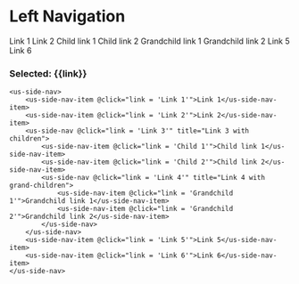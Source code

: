 # Left Navigation

<div class="mt-3 mb-3">
    <us-row>
        <us-col>
            <us-side-nav>
                <us-side-nav-item @click="link = 'Link 1'">Link 1</us-side-nav-item>
                <us-side-nav-item @click="link = 'Link 2'">Link 2</us-side-nav-item>
                <us-side-nav @click="link = 'Link 3'" title="Link 3 with children">
                    <us-side-nav-item @click="link = 'Child 1'">Child link 1</us-side-nav-item>
                    <us-side-nav-item @click="link = 'Child 2'">Child link 2</us-side-nav-item>
                    <us-side-nav @click="link = 'Link 4'" title="Link 4 with grand-children">
                        <us-side-nav-item @click="link = 'Grandchild 1'">Grandchild link 1</us-side-nav-item>
                        <us-side-nav-item @click="link = 'Grandchild 2'">Grandchild link 2</us-side-nav-item>
                    </us-side-nav>
                </us-side-nav>
                <us-side-nav-item @click="link = 'Link 5'">Link 5</us-side-nav-item>
                <us-side-nav-item @click="link = 'Link 6'">Link 6</us-side-nav-item>
            </us-side-nav>        
        </us-col>
        <us-col>
            <h3 class="ml-3">
                Selected:
                <span class="text-primary" v-if="link">{{link}}</span>
            </h3>
        </us-col>
    </us-row>
</div>

```vue
<us-side-nav>
    <us-side-nav-item @click="link = 'Link 1'">Link 1</us-side-nav-item>
    <us-side-nav-item @click="link = 'Link 2'">Link 2</us-side-nav-item>
    <us-side-nav @click="link = 'Link 3'" title="Link 3 with children">
        <us-side-nav-item @click="link = 'Child 1'">Child link 1</us-side-nav-item>
        <us-side-nav-item @click="link = 'Child 2'">Child link 2</us-side-nav-item>
        <us-side-nav @click="link = 'Link 4'" title="Link 4 with grand-children">
            <us-side-nav-item @click="link = 'Grandchild 1'">Grandchild link 1</us-side-nav-item>
            <us-side-nav-item @click="link = 'Grandchild 2'">Grandchild link 2</us-side-nav-item>
        </us-side-nav>
    </us-side-nav>
    <us-side-nav-item @click="link = 'Link 5'">Link 5</us-side-nav-item>
    <us-side-nav-item @click="link = 'Link 6'">Link 6</us-side-nav-item>
</us-side-nav>       
```

<script>
import Color from "color";
import _ from 'lodash';

export default {
    data() {
        return {
            link: null
        };
    },
    methods: {

        select(colorMeta){

        },


    }
}
</script>